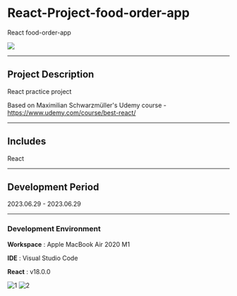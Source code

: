 # React-Project-food-order-app

React food-order-app

<div align="left">
    <div style="display:flex; flex-direction:row;">
        <img src="https://img.shields.io/badge/React-20232A?style=for-the-badge&logo=react&logoColor=61DAFB&style=flat">
    </div>
</div>

---

## Project Description

React practice project

Based on Maximilian Schwarzmüller's Udemy course - https://www.udemy.com/course/best-react/

---

## Includes

React

---

## Development Period

2023.06.29 - 2023.06.29

---

### Development Environment

**Workspace** : Apple MacBook Air 2020 M1

**IDE** : Visual Studio Code

**React** : v18.0.0

![1](https://user-images.githubusercontent.com/57587904/249685958-706cd3fd-8a4a-4dca-ab63-bf734930a32c.png)
![2](https://user-images.githubusercontent.com/57587904/249685964-507d1a54-a31c-46e1-bd35-d4b7ffd9a911.png)
